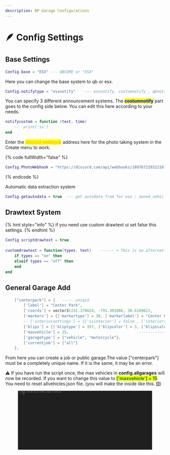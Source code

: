 ```yaml
---
description: BP Garage Configurations
---
```


# 🪶 Config Settings

## Base Settings

```lua
Config.base = "ESX" --- QBCORE or "ESX"
```

Here you can change the base system to qb or esx.

```lua
Config.notifytype = "esxnotify"    --- esxnotify, costumnotify , qbnotify
```

You can specify 3 different announcement systems. The <mark style="color:blue;">**costumnotify**</mark> part goes to the config side below. You can edit this here according to your needs.

```lua
notifycustom = function (text, time)
    --  print('ss')
end
```

Enter the <mark style="color:orange;">discord webhook</mark> address here for the photo taking system in the Create menu to work.

{% code fullWidth="false" %}
```lua
Config.PhotoWebhook = "https://discord.com/api/webhooks/1097672293221670942/nWxiIpquVFOlVRT-ItXbt-Kk75trcFiqu0_JWyk6wyEcGfqKNIhx8uJGnGmNyPs8_H-A"
```
{% endcode %}

Automatic data extraction system

```lua
Config.getautodata = true  --- get autodata from for esx : owned_vehicles , qb : player_vehicles
```

## Drawtext System

{% hint style="info" %}
if you need use custom drawtext ui set false this settings.
{% endhint %}

```lua
Config.scriptdrawtext = true

customdrawtext = function(types, text)    ------ > This is an alternative to activate and deactivate using a custom drawtext UI.
    if types == "on" then 
    elseif types == "off" then 
    end
end
```

## General Garage Add

```lua
    ["centerpark"] = {   ----- uniqid
        ['label'] = "Center Park",
        ['coords'] = vector3(231.178024, -791.301086, 30.610962),
        ['markers'] = {['markertype'] = 36, ['markerlabel'] = "Center Park [E]" , ['markersize'] = {['x'] = 0.6, ['y'] = 0.6, ['z'] = 0.6}, ['markercolor'] = {['r'] = 247, ['g'] = 245, ['b'] = 255}},
        -- ['interiorsettings'] = {['isinterior'] = false , ['interiortype'] = "lowgarage" },
        ['blips'] = {['bliptype'] = 357, ['blipcolor'] = 3, ['blipscale'] = 0.7},
        ['maxvehicle'] = 25,                               -----------------------------------------------------  !attention if you change this you need to reset the allvehicles.json file.
        ['garagetype'] = {"vehicle", "motorcycle"},
        ['currentjob'] = {"all"}
    },
```

From here you can create a job or public garage.The value \["centerpark"] must be a completely unique name. If it is the same, it may be an error.

:warning: If you have run the script once, the max vehicles in **config.allgarages** will now be recorded. If you want to change this value to <mark style="color:green;">**\['maxvehicle'] = 15**</mark>. You need to reset allvehicles.json file. (you will make the inside like this. **\[]**)

<figure><img src="../../.gitbook/assets/Ekran Alıntısı.JPG" alt=""><figcaption></figcaption></figure>
